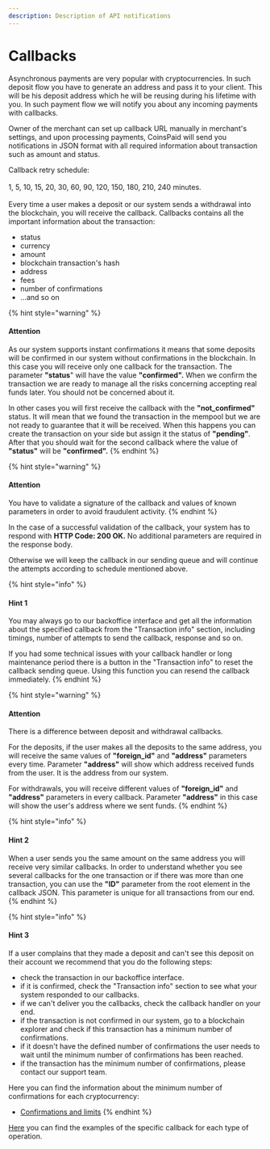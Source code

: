 ```yaml
---
description: Description of API notifications
---
```


# Callbacks

Asynchronous payments are very popular with cryptocurrencies. In such deposit flow you have to generate an address and pass it to your client. This will be his deposit address which he will be reusing during his lifetime with you. In such payment flow we will notify you about any incoming payments with callbacks.

Owner of the merchant can set up callback URL manually in merchant's settings, and upon processing payments, CoinsPaid will send you notifications in JSON format with all required information about transaction such as amount and status.

Callback retry schedule:\
\
1, 5, 10, 15, 20, 30, 60, 90, 120, 150, 180, 210, 240 minutes.\
\
Every time a user makes a deposit or our system sends a withdrawal into the blockchain, you will receive the callback. Callbacks contains all the important information about the transaction:

* status
* currency
* amount
* blockchain transaction's hash
* address
* fees
* number of confirmations
* ...and so on

{% hint style="warning" %}
#### Attention

As our system supports instant confirmations it means that some deposits will be confirmed in our system without confirmations in the blockchain. In this case you will receive only one callback for the transaction. The parameter **"status**" will have the value  **"confirmed".** When we confirm the transaction we are ready to manage all the risks concerning accepting real funds later. You should not be concerned about it.

In other cases you will first receive the callback with the **"not\_confirmed"** status. It will mean that we found the transaction in the mempool but we are not ready to guarantee that it will be received. When this happens you can create the transaction on your side but assign it the status of **"pending"**. After that you should wait for the second callback where the value of **"status"** will be **"confirmed".**
{% endhint %}

{% hint style="warning" %}
#### Attention

You have to validate a signature of the callback and values of known parameters in order to avoid fraudulent activity.
{% endhint %}

In the case of a successful validation of the callback, your system has to respond with **HTTP Code: 200 OK.** No additional parameters are required in the response body.&#x20;

Otherwise we will keep the callback in our sending queue and will continue the attempts according to schedule mentioned above.

{% hint style="info" %}
#### Hint 1

You may always go to our backoffice interface and get all the information about the specified callback from the "Transaction info" section, including timings, number of attempts to send the callback, response and so on.

If you had some technical issues with your callback handler or long maintenance period there is a button in the "Transaction info" to reset the callback sending queue. Using this function you can resend the callback immediately.
{% endhint %}

{% hint style="warning" %}
#### Attention

There is a difference between deposit and withdrawal callbacks.

For the deposits, if the user makes all the deposits to the same address, you will receive the same values of **"foreign\_id"** and **"address"** parameters every time. Parameter **"address"** will show which address received funds from the user. It is the address from our system.

For withdrawals, you will receive different values of **"foreign\_id"** and **"address"** parameters in every callback. Parameter **"address"** in this case will show the user's address where we sent funds.
{% endhint %}

{% hint style="info" %}
#### Hint 2

When a user sends you the same amount on the same address you will receive very similar callbacks. In order to understand whether you see several callbacks for the one transaction or if there was more than one transaction, you can use the **"ID"** parameter from the root element in the callback JSON. This parameter is unique for all transactions from our end.
{% endhint %}

{% hint style="info" %}
#### Hint 3

If a user complains that they made a deposit and can't see this deposit on their account we recommend that you do the following steps:

* check the transaction in our backoffice interface.
* if it is confirmed, check the "Transaction info" section to see what your system responded to our callbacks.
* if we can't deliver you the callbacks, check the callback handler on your end.
* if the transaction is not confirmed in our system, go to a blockchain explorer and check if this transaction has a minimum number of confirmations.
* if it doesn't have the defined number of confirmations the user needs to wait until the minimum number of confirmations has been reached.
* if the transaction has the minimum number of confirmations, please contact our support team.

Here you can find the information about the minimum number of confirmations for each cryptocurrency:

* [Confirmations and limits](../confirmations-and-limits.md)
{% endhint %}

[Here](../api-documentation/callbacks.md#deposit-callbacks) you can find the examples of the specific callback for each type of operation.
